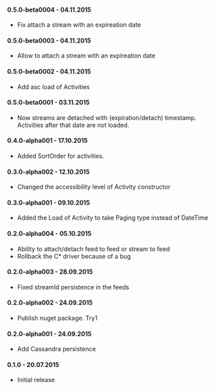 #### 0.5.0-beta0004 - 04.11.2015
* Fix attach a stream with an expireation date

#### 0.5.0-beta0003 - 04.11.2015
* Allow to attach a stream with an expireation date

#### 0.5.0-beta0002 - 04.11.2015
* Add asc load of Activities

#### 0.5.0-beta0001 - 03.11.2015
* Now streams are detached with (expiration/detach) timestamp. Activities after that date are not loaded.

#### 0.4.0-alpha001 - 17.10.2015
* Added SortOrder for activities.

#### 0.3.0-alpha002 - 12.10.2015
* Changed the accessibility level of Activity constructor

#### 0.3.0-alpha001 - 09.10.2015
* Added  the Load of Activity to take Paging type instead of DateTime

#### 0.2.0-alpha004 - 05.10.2015
* Ability to attach/detach feed to feed or stream to feed
* Rollback the C* driver because of a bug

#### 0.2.0-alpha003 - 28.09.2015
* Fixed streamId persistence in the feeds

#### 0.2.0-alpha002 - 24.09.2015
* Publish nuget package. Try1

#### 0.2.0-alpha001 - 24.09.2015
* Add Cassandra persistence

#### 0.1.0 - 20.07.2015
* Initial release
